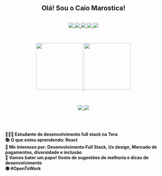 <div align="center">
    <h2> Olá! Sou o Caio Marostica! </h2>
</div><br>


<div align="center">
    <a href="https://github.com/caiomarostica">
        <img src="https://img.shields.io/badge/HTML5-E34F26?style=for-the-badge&logo=html5&logoColor=white" />
        <img src="https://img.shields.io/badge/CSS3-1572B6?style=for-the-badge&logo=css3&logoColor=white" />
        <img src="https://img.shields.io/badge/JavaScript-F7DF1E?style=for-the-badge&logo=javascript&logoColor=black" />
        <img src="https://img.shields.io/badge/Bootstrap-563D7C?style=for-the-badge&logo=bootstrap&logoColor=white" />
        <img src="https://img.shields.io/badge/Python-14354C?style=for-the-badge&logo=python&logoColor=white" />
    </a>
</div>

##
<br>
<div align="center">
    <a href="https://github.com/caiomarostica">
        <img height="150em"
            src="https://github-readme-stats.vercel.app/api?username=caiomarostica&show_icons=true&theme=dracula&include_all_commits=true&count_private=true" />
        <img height="150em"
            src="https://github-readme-stats.vercel.app/api/top-langs/?username=caiomarostica&layout=compact&langs_count=7&theme=dracula" />
    </a>
</div>

##

<br>
<div align="center">
    <a href="mailto:marostica.caio@gmail.com"> <img
            src="https://img.shields.io/badge/Gmail-D14836?style=for-the-badge&logo=gmail&logoColor=white" /> </a>
    <a href="https://www.linkedin.com/in/caio-marostica/" target="_blank"> <img
            src="https://img.shields.io/badge/LinkedIn-0077B5?style=for-the-badge&logo=linkedin&logoColor=white" /> </a>
</div>

##
<br>

<h4>
👩🏼‍🎓  Estudante de desenvolvimento full stack na Tera <br>
📚  O que estou aprendendo: React <br>
💭  Me interesso por: Desenvolvimento Full Stack, Ux design, Mercado de pagamentos, diversidade e inclusão <br>
🥂  Vamos bater um papo! Gosto de sugestões de melhoria e dicas de desenvolvimento <br>
🟢  #OpenToWork
</h4>

<br>
